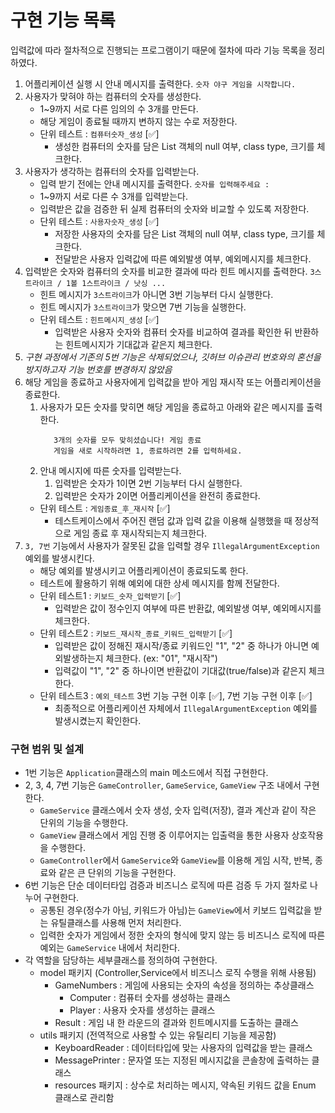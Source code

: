 # 구현 기능 목록 
입력값에 따라 절차적으로 진행되는 프로그램이기 때문에 절차에 따라 기능 목록을 정리하였다.

1. 어플리케이션 실행 시 안내 메시지를 출력한다. `숫자 야구 게임을 시작합니다.`
2. 사용자가 맞혀야 하는 컴퓨터의 숫자를 생성한다.
    - 1~9까지 서로 다른 임의의 수 3개를 만든다. 
    - 해당 게임이 종료될 때까지 변하지 않는 수로 저장한다.
    - 단위 테스트 : `컴퓨터숫자_생성` [✅]
      - 생성한 컴퓨터의 숫자를 담은 List 객체의 null 여부, class type, 크기를 체크한다.
3. 사용자가 생각하는 컴퓨터의 숫자를 입력받는다.
    - 입력 받기 전에는 안내 메시지를 출력한다. `숫자를 입력해주세요 : `
    - 1~9까지 서로 다른 수 3개를 입력받는다.
    - 입력받은 값을 검증한 뒤 실제 컴퓨터의 숫자와 비교할 수 있도록 저장한다.
    - 단위 테스트 : `사용자숫자_생성` [✅]
      - 저장한 사용자의 숫자를 담은 List 객체의 null 여부, class type, 크기를 체크한다.
      - 전달받은 사용자 입력값에 따른 예외발생 여부, 예외메시지를 체크한다.
4. 입력받은 숫자와 컴퓨터의 숫자를 비교한 결과에 따라 힌트 메시지를 출력한다. `3스트라이크 / 1볼 1스트라이크 / 낫싱 ...`
    - 힌트 메시지가 `3스트라이크`가 아니면 3번 기능부터 다시 실행한다.
    - 힌트 메시지가 `3스트라이크`가 맞으면 7번 기능을 실행한다.
    - 단위 테스트 : `힌트메시지_생성` [✅]
      - 입력받은 사용자 숫자와 컴퓨터 숫자를 비교하여 결과를 확인한 뒤 반환하는 힌트메시지가 기대값과 같은지 체크한다. 
5. _구현 과정에서 기존의 5번 기능은 삭제되었으나, 깃허브 이슈관리 번호와의 혼선을 방지하고자 기능 번호를 변경하지 않았음_
7. 해당 게임을 종료하고 사용자에게 입력값을 받아 게임 재시작 또는 어플리케이션을 종료한다.
    1. 사용자가 모든 숫자를 맞히면 해당 게임을 종료하고 아래와 같은 메시지를 출력한다.
         ```
            3개의 숫자를 모두 맞히셨습니다! 게임 종료
            게임을 새로 시작하려면 1, 종료하려면 2를 입력하세요.
         ```
    2. 안내 메시지에 따른 숫자를 입력받는다.
        1. 입력받은 숫자가 1이면 2번 기능부터 다시 실행한다.
        2. 입력받은 숫자가 2이면 어플리케이션을 완전히 종료한다.
    - 단위 테스트 : `게임종료_후_재시작` [✅]
      - 테스트케이스에서 주어진 랜덤 값과 입력 값을 이용해 실행했을 때 정상적으로 게임 종료 후 재시작되는지 체크한다.
6. `3, 7번` 기능에서 사용자가 잘못된 값을 입력할 경우 `IllegalArgumentException` 예외를 발생시킨다.
    - 해당 예외를 발생시키고 어플리케이션이 종료되도록 한다.
    - 테스트에 활용하기 위해 예외에 대한 상세 메시지를 함께 전달한다.
    - 단위 테스트1 : `키보드_숫자_입력받기` [✅]
      - 입력받은 값이 정수인지 여부에 따른 반환값, 예외발생 여부, 예외메시지를 체크한다.
    - 단위 테스트2 : `키보드_재시작_종료_키워드_입력받기` [✅]
      - 입력받은 값이 정해진 재시작/종료 키워드인 "1", "2" 중 하나가 아니면 예외발생하는지 체크한다. (ex: "01", "재시작")
      - 입력값이 "1", "2" 중 하나이면 반환값이 기대값(true/false)과 같은지 체크한다.
    - 단위 테스트3 : `예외_테스트` 3번 기능 구현 이후 [✅], 7번 기능 구현 이후 [✅]
      - 최종적으로 어플리케이션 자체에서 `IllegalArgumentException` 예외를 발생시켰는지 확인한다.

### 구현 범위 및 설계
- 1번 기능은 `Application`클래스의 main 메소드에서 직접 구현한다.
- 2, 3, 4, 7번 기능은 `GameController`, `GameService`, `GameView` 구조 내에서 구현한다.
  - `GameService` 클래스에서 숫자 생성, 숫자 입력(저장), 결과 계산과 같이 작은 단위의 기능을 수행한다.
  - `GameView` 클래스에서 게임 진행 중 이루어지는 입출력을 통한 사용자 상호작용을 수행한다.
  - `GameController`에서 `GameService`와 `GameView`를 이용해 게임 시작, 반복, 종료와 같은 큰 단위의 기능을 구현한다.
- 6번 기능은 단순 데이터타입 검증과 비즈니스 로직에 따른 검증 두 가지 절차로 나누어 구현한다.
  - 공통된 경우(정수가 아님, 키워드가 아님)는 `GameView`에서 키보드 입력값을 받는 유틸클래스를 사용해 먼저 처리한다.
  - 입력한 숫자가 게임에서 정한 숫자의 형식에 맞지 않는 등 비즈니스 로직에 따른 예외는 `GameService` 내에서 처리한다.
- 각 역할을 담당하는 세부클래스를 정의하여 구현한다.
  - model 패키지 (Controller,Service에서 비즈니스 로직 수행을 위해 사용됨)
    - GameNumbers : 게임에 사용되는 숫자의 속성을 정의하는 추상클래스
      - Computer : 컴퓨터 숫자를 생성하는 클래스
      - Player : 사용자 숫자를 생성하는 클래스
    - Result : 게임 내 한 라운드의 결과와 힌트메시지를 도출하는 클래스
  - utils 패키지 (전역적으로 사용할 수 있는 유틸리티 기능을 제공함)
    - KeyboardReader : 데이터타입에 맞는 사용자의 입력값을 받는 클래스
    - MessagePrinter : 문자열 또는 지정된 메시지값을 콘솔창에 출력하는 클래스
    - resources 패키지 : 상수로 처리하는 메시지, 약속된 키워드 값을 Enum 클래스로 관리함
